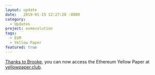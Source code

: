 ```yaml
---
layout: update
date:   2019-01-15 12:27:20 -0800
category:
  - Updates
project: evmevolution
tags:
  - EVM
  - Yellow Paper
featured: true
---
```

[Thanks to Brooke](https://twitter.com/expede/status/1085256161971003392), you can now access the Ethereum Yellow Paper at [yellowpaper.club](https://yellowpaper.club).